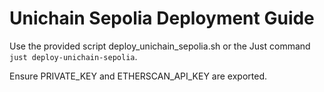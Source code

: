 # Unichain Sepolia Deployment Guide

Use the provided script deploy_unichain_sepolia.sh or the Just command `just deploy-unichain-sepolia`.

Ensure PRIVATE_KEY and ETHERSCAN_API_KEY are exported.
